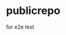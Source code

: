 # publicrepo
for e2e test





























































































































































































































































































































































































































































































































































































































































































































































































































































































































































































































































































































































































































































































































































































































































































































































































































































































































































































































































































































































































































































































































































































































































































































































































































































































































































































































































































































































































































































































































































































































































































































































































































































































































































































































































































































































































































































































































































































































































































































































































































































































































































































































































































































































































































































































































